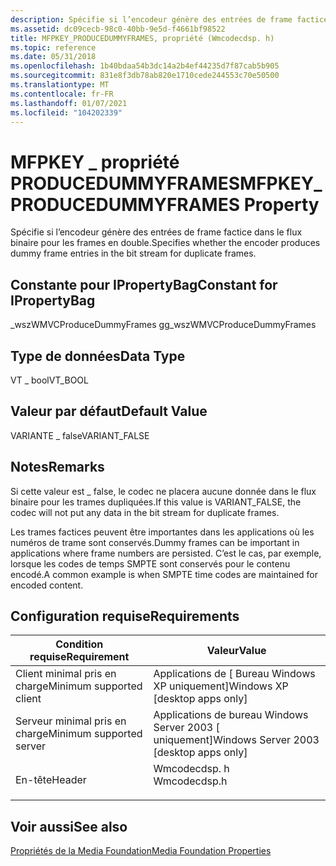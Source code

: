 ```yaml
---
description: Spécifie si l’encodeur génère des entrées de frame factice dans le flux binaire pour les frames en double.
ms.assetid: dc09cecb-98c0-40bb-9e5d-f4661bf98522
title: MFPKEY_PRODUCEDUMMYFRAMES, propriété (Wmcodecdsp. h)
ms.topic: reference
ms.date: 05/31/2018
ms.openlocfilehash: 1b40bdaa54b3dc14a2b4ef44235d7f87cab5b905
ms.sourcegitcommit: 831e8f3db78ab820e1710cede244553c70e50500
ms.translationtype: MT
ms.contentlocale: fr-FR
ms.lasthandoff: 01/07/2021
ms.locfileid: "104202339"
---
```

# <a name="mfpkey_producedummyframes-property"></a><span data-ttu-id="10794-103">MFPKEY \_ propriété PRODUCEDUMMYFRAMES</span><span class="sxs-lookup"><span data-stu-id="10794-103">MFPKEY\_PRODUCEDUMMYFRAMES Property</span></span>

<span data-ttu-id="10794-104">Spécifie si l’encodeur génère des entrées de frame factice dans le flux binaire pour les frames en double.</span><span class="sxs-lookup"><span data-stu-id="10794-104">Specifies whether the encoder produces dummy frame entries in the bit stream for duplicate frames.</span></span>

## <a name="constant-for-ipropertybag"></a><span data-ttu-id="10794-105">Constante pour IPropertyBag</span><span class="sxs-lookup"><span data-stu-id="10794-105">Constant for IPropertyBag</span></span>

<span data-ttu-id="10794-106">\_wszWMVCProduceDummyFrames g</span><span class="sxs-lookup"><span data-stu-id="10794-106">g\_wszWMVCProduceDummyFrames</span></span>

## <a name="data-type"></a><span data-ttu-id="10794-107">Type de données</span><span class="sxs-lookup"><span data-stu-id="10794-107">Data Type</span></span>

<span data-ttu-id="10794-108">VT \_ bool</span><span class="sxs-lookup"><span data-stu-id="10794-108">VT\_BOOL</span></span>

## <a name="default-value"></a><span data-ttu-id="10794-109">Valeur par défaut</span><span class="sxs-lookup"><span data-stu-id="10794-109">Default Value</span></span>

<span data-ttu-id="10794-110">VARIANTE \_ false</span><span class="sxs-lookup"><span data-stu-id="10794-110">VARIANT\_FALSE</span></span>

## <a name="remarks"></a><span data-ttu-id="10794-111">Notes</span><span class="sxs-lookup"><span data-stu-id="10794-111">Remarks</span></span>

<span data-ttu-id="10794-112">Si cette valeur est \_ false, le codec ne placera aucune donnée dans le flux binaire pour les trames dupliquées.</span><span class="sxs-lookup"><span data-stu-id="10794-112">If this value is VARIANT\_FALSE, the codec will not put any data in the bit stream for duplicate frames.</span></span>

<span data-ttu-id="10794-113">Les trames factices peuvent être importantes dans les applications où les numéros de trame sont conservés.</span><span class="sxs-lookup"><span data-stu-id="10794-113">Dummy frames can be important in applications where frame numbers are persisted.</span></span> <span data-ttu-id="10794-114">C’est le cas, par exemple, lorsque les codes de temps SMPTE sont conservés pour le contenu encodé.</span><span class="sxs-lookup"><span data-stu-id="10794-114">A common example is when SMPTE time codes are maintained for encoded content.</span></span>

## <a name="requirements"></a><span data-ttu-id="10794-115">Configuration requise</span><span class="sxs-lookup"><span data-stu-id="10794-115">Requirements</span></span>



| <span data-ttu-id="10794-116">Condition requise</span><span class="sxs-lookup"><span data-stu-id="10794-116">Requirement</span></span> | <span data-ttu-id="10794-117">Valeur</span><span class="sxs-lookup"><span data-stu-id="10794-117">Value</span></span> |
|-------------------------------------|-----------------------------------------------------------------------------------------|
| <span data-ttu-id="10794-118">Client minimal pris en charge</span><span class="sxs-lookup"><span data-stu-id="10794-118">Minimum supported client</span></span><br/> | <span data-ttu-id="10794-119">Applications de \[ Bureau Windows XP uniquement\]</span><span class="sxs-lookup"><span data-stu-id="10794-119">Windows XP \[desktop apps only\]</span></span><br/>                                             |
| <span data-ttu-id="10794-120">Serveur minimal pris en charge</span><span class="sxs-lookup"><span data-stu-id="10794-120">Minimum supported server</span></span><br/> | <span data-ttu-id="10794-121">Applications de bureau Windows Server 2003 \[ uniquement\]</span><span class="sxs-lookup"><span data-stu-id="10794-121">Windows Server 2003 \[desktop apps only\]</span></span><br/>                                    |
| <span data-ttu-id="10794-122">En-tête</span><span class="sxs-lookup"><span data-stu-id="10794-122">Header</span></span><br/>                   | <dl> <span data-ttu-id="10794-123"><dt>Wmcodecdsp. h</dt></span><span class="sxs-lookup"><span data-stu-id="10794-123"><dt>Wmcodecdsp.h</dt></span></span> </dl> |



## <a name="see-also"></a><span data-ttu-id="10794-124">Voir aussi</span><span class="sxs-lookup"><span data-stu-id="10794-124">See also</span></span>

<dl> <dt>

[<span data-ttu-id="10794-125">Propriétés de la Media Foundation</span><span class="sxs-lookup"><span data-stu-id="10794-125">Media Foundation Properties</span></span>](media-foundation-properties.md)
</dt> </dl>

 

 




